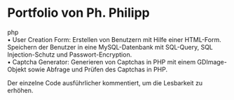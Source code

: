 <link rel="stylesheet" href="https://fonts.googleapis.com/css2?family=Material+Symbols+Outlined:opsz,wght,FILL,GRAD@48,400,0,0" />

# Portfolio von Ph. Philipp

<span class="material-symbols-outlined">php</span><br>
• User Creation Form: Erstellen von Benutzern mit Hilfe einer HTML-Form. Speichern der Benutzer in eine MySQL-Datenbank mit SQL-Query, SQL Injection-Schutz und Passwort-Encryption.<br>
• Captcha Generator: Generieren von Captchas in PHP mit einem GDImage-Objekt sowie Abfrage und Prüfen des Captchas in PHP.

Der einzelne Code ausführlicher kommentiert, um die Lesbarkeit zu erhöhen.

